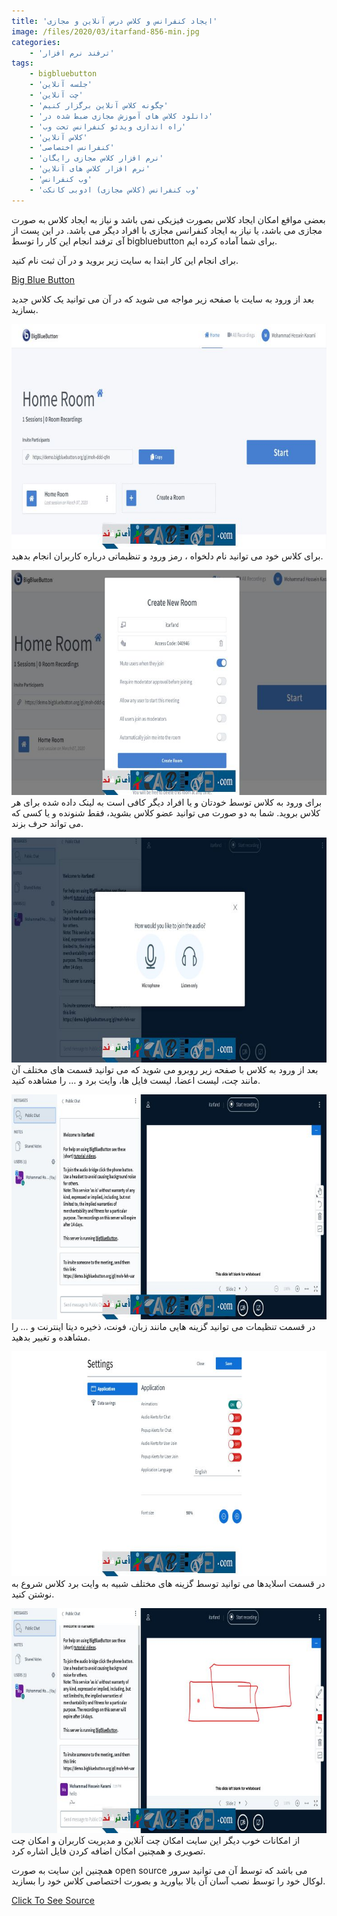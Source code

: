 ```yaml
---
title: 'ایجاد کنفرانس و کلاس درس آنلاین و مجازی'
image: /files/2020/03/itarfand-856-min.jpg
categories:
    - 'ترفند نرم افزار'
tags:
    - bigbluebutton
    - 'جلسه آنلاین'
    - 'چت آنلاین'
    - 'چگونه کلاس آنلاین برگزار کنیم'
    - 'دانلود کلاس های آموزش مجازی ضبط شده در'
    - 'راه اندازی ویدئو کنفرانس تحت وب'
    - 'کلاس آنلاین'
    - 'کنفرانس اختصاصی'
    - 'نرم افزار کلاس مجازی رایگان'
    - 'نرم افزار کلاس های آنلاین'
    - 'وب کنفرانس'
    - 'وب کنفرانس (کلاس مجازی) ادوبی کانکت'
---
```


بعضی مواقع امکان ایجاد کلاس بصورت فیزیکی نمی باشد و نیاز به ایجاد کلاس به صورت مجازی می باشد، یا نیاز به ایجاد کنفرانس مجازی با افراد دیگر می باشد. در این پست از آی ترفند انجام این کار را توسط bigbluebutton برای شما آماده کرده ایم.

برای انجام این کار ابتدا به سایت زیر بروید و در آن ثبت نام کنید.

[Big Blue Button](https://bigbluebutton.org/)

بعد از ورود به سایت با صفحه زیر مواجه می شوید که در آن می توانید یک کلاس جدید بسازید.

![mhkarami97](/files/2020/03/itarfand-850-min.jpg)
برای کلاس خود می توانید نام دلخواه ، رمز ورود و تنظیماتی درباره کاربران انجام بدهید.

![mhkarami97](/files/2020/03/itarfand-851-min.jpg)
برای ورود به کلاس توسط خودتان و یا افراد دیگر کافی است به لینک داده شده برای هر کلاس بروید. شما به دو صورت می توانید عضو کلاس بشوید، فقط شنونده و یا کسی که می تواند حرف بزند.

![mhkarami97](/files/2020/03/itarfand-852-min.jpg)
بعد از ورود به کلاس با صفحه زیر روبرو می شوید که می توانید قسمت های مختلف آن مانند چت، لیست اعضا، لیست فایل ها، وایت برد و … را مشاهده کنید.

![mhkarami97](/files/2020/03/itarfand-853-min.jpg)
در قسمت تنظیمات می توانید گزینه هایی مانند زبان، فونت، ذخیره دیتا اینترنت و … را مشاهده و تغییر بدهید.

![mhkarami97](/files/2020/03/itarfand-854-min.jpg)
در قسمت اسلایدها می توانید توسط گزینه های مختلف شبیه به وایت برد کلاس شروع به نوشتن کنید.

![mhkarami97](/files/2020/03/itarfand-855-min.jpg)
از امکانات خوب دیگر این سایت امکان چت آنلاین و مدیریت کاربران و امکان چت تصویری و همچنین امکان اضافه کردن فایل اشاره کرد.

همچنین این سایت به صورت open source می باشد که توسط آن می توانید سرور لوکال خود را توسط نصب آسان آن بالا بیاورید و بصورت اختصاصی کلاس خود را بسازید.

[Click To See Source](https://github.com/bigbluebutton/bigbluebutton)
